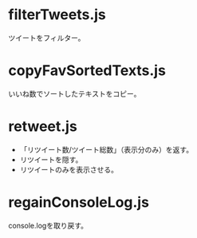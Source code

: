# filterTweets.js

ツイートをフィルター。

# copyFavSortedTexts.js

いいね数でソートしたテキストをコピー。

# retweet.js

- 「リツイート数/ツイート総数」（表示分のみ）を返す。
- リツイートを隠す。
- リツイートのみを表示させる。

# regainConsoleLog.js

console.logを取り戻す。
